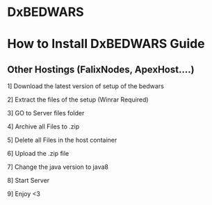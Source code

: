 # DxBEDWARS
# How to Install DxBEDWARS Guide
## Other Hostings (FalixNodes, ApexHost....)
1] Download the latest version of setup of the bedwars

2] Extract the files of the setup (Winrar Required)

3] GO to Server files folder

4] Archive all Files to .zip

5] Delete all Files in the host container

6] Upload the .zip file 

7] Change the java version to java8

8] Start Server

9] Enjoy <3
